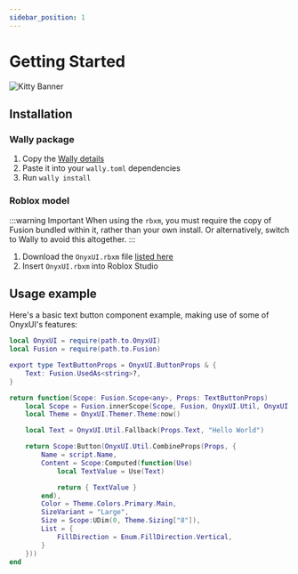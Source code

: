 ```yaml
---
sidebar_position: 1
---
```


# Getting Started

![Kitty Banner](/kittyBanner.png)

## Installation

### Wally package

1. Copy the [Wally details](https://wally.run/package/imavafe/onyx-ui)
2. Paste it into your `wally.toml` dependencies
3. Run `wally install`

### Roblox model

:::warning Important
When using the `rbxm`, you must require the copy of Fusion bundled within it, rather than your own install. Or alternatively, switch to Wally to avoid this altogether.
:::

1. Download the `OnyxUI.rbxm` file [listed here](https://github.com/ImAvafe/OnyxUI/releases/latest)
2. Insert `OnyxUI.rbxm` into Roblox Studio

## Usage example

Here's a basic text button component example, making use of some of OnyxUI's features:

```lua
local OnyxUI = require(path.to.OnyxUI)
local Fusion = require(path.to.Fusion)

export type TextButtonProps = OnyxUI.ButtonProps & {
	Text: Fusion.UsedAs<string>?,
}

return function(Scope: Fusion.Scope<any>, Props: TextButtonProps)
	local Scope = Fusion.innerScope(Scope, Fusion, OnyxUI.Util, OnyxUI.Components)
	local Theme = OnyxUI.Themer.Theme:now()

	local Text = OnyxUI.Util.Fallback(Props.Text, "Hello World")

	return Scope:Button(OnyxUI.Util.CombineProps(Props, {
		Name = script.Name,
		Content = Scope:Computed(function(Use)
			local TextValue = Use(Text)

			return { TextValue }
		end),
		Color = Theme.Colors.Primary.Main,
		SizeVariant = "Large",
		Size = Scope:UDim(0, Theme.Sizing["8"]),
		List = {
			FillDirection = Enum.FillDirection.Vertical,
		}
	}))
end
```

